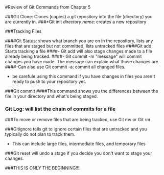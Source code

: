 #Review of Git Commands from Chapter 5

###Git Clone: Clones (copies) a git repository into the file (directory) you are currently in.
###*Git init *directory name*: creates a new repository

###Tracking Files

####Git Status: shows what branch you are on in the repository, lists any files that are staged but not committed, lists untracked files
####Git add: Starts tracking a file
####- Git add will also stage changes made to a file already being tracked.
####- Git commit -m "message" will commit changes you have made.  The message can explain what those changes are.
####-Can also use Git commit -a: commit all changed files.
- be carefule using this command if you have changes in files you aren't ready to push to your repository yet.

###Git commit
####This command shows you the differences between the file in your directory and what's being staged.

### Git Log: will list the chain of commits for a file

###To move or remove files that are being tracked, use Git mv or Git rm

###Gitignore tells git to ignore certain files that are untracked and you typically do not plan to track them.
- This can include large files, intermediate files, and temporary files

###Git reset will undo a stage if you decide you don't want to stage your changes.

###THIS IS ONLY THE BEGINNING!!!


